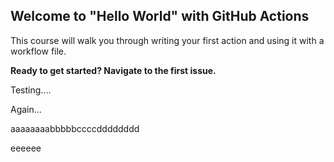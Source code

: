 ## Welcome to "Hello World" with GitHub Actions

This course will walk you through writing your first action and using it with a workflow file. 

**Ready to get started? Navigate to the first issue.**

Testing....


Again...


aaaaaaaabbbbbccccdddddddd


eeeeee